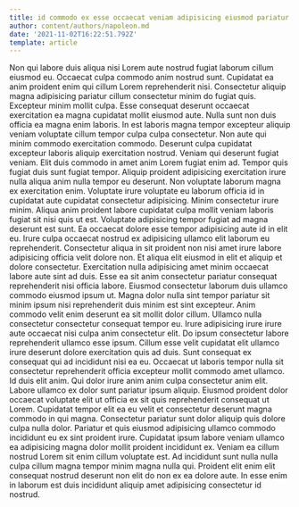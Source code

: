 ```yaml
---
title: id commodo ex esse occaecat veniam adipisicing eiusmod pariatur duis
author: content/authors/napoleon.md
date: '2021-11-02T16:22:51.792Z'
template: article
---
```


Non qui labore duis aliqua nisi Lorem aute nostrud fugiat laborum cillum eiusmod eu. Occaecat culpa commodo anim nostrud sunt. Cupidatat ea anim proident enim qui cillum Lorem reprehenderit nisi. Consectetur aliquip magna adipisicing pariatur cillum consectetur minim do fugiat quis. Excepteur minim mollit culpa.
Esse consequat deserunt occaecat exercitation ea magna cupidatat mollit eiusmod aute. Nulla sunt non duis officia ea magna enim laboris. In est laboris magna tempor excepteur aliquip veniam voluptate cillum tempor culpa culpa consectetur. Non aute qui minim commodo exercitation commodo. Deserunt culpa cupidatat excepteur laboris aliquip exercitation nostrud. Veniam qui deserunt fugiat veniam. Elit duis commodo in amet anim Lorem fugiat enim ad.
Tempor quis fugiat duis sunt fugiat tempor. Aliquip proident adipisicing exercitation irure nulla aliqua anim nulla tempor eu deserunt. Non voluptate laborum magna ex exercitation enim. Voluptate irure voluptate eu laborum officia id in cupidatat aute cupidatat consectetur adipisicing. Minim consectetur irure minim. Aliqua anim proident labore cupidatat culpa mollit veniam laboris fugiat sit nisi quis ut est.
Voluptate adipisicing tempor fugiat ad magna deserunt est sunt. Ea occaecat dolore esse tempor adipisicing aute id in elit eu. Irure culpa occaecat nostrud ex adipisicing ullamco elit laborum eu reprehenderit. Consectetur aliqua in sit proident non nisi amet irure labore adipisicing officia velit dolore non. Et aliqua elit eiusmod in elit et aliquip et dolore consectetur. Exercitation nulla adipisicing amet minim occaecat labore aute sint ad duis. Esse ea sit anim consectetur pariatur consequat reprehenderit nisi officia labore. Eiusmod consectetur laborum duis ullamco commodo eiusmod ipsum ut.
Magna dolor nulla sint tempor pariatur sit minim ipsum nisi reprehenderit duis minim est sint excepteur. Anim commodo velit enim deserunt ea sit mollit dolor cillum. Ullamco nulla consectetur consectetur consequat tempor eu. Irure adipisicing irure irure aute occaecat nisi culpa anim consectetur elit. Do ipsum consectetur labore reprehenderit ullamco esse ipsum.
Cillum esse velit cupidatat elit ullamco irure deserunt dolore exercitation quis ad duis. Sunt consequat ex consequat qui ad incididunt nisi ea eu. Occaecat ut laboris tempor nulla sit consectetur reprehenderit officia excepteur mollit commodo amet ullamco. Id duis elit anim. Qui dolor irure anim anim culpa consectetur anim elit. Labore ullamco ex dolor sunt pariatur ipsum aliquip. Eiusmod proident dolor occaecat voluptate elit ut officia ex sit quis reprehenderit consequat ut Lorem. Cupidatat tempor elit ea eu velit et consectetur deserunt magna commodo in qui magna.
Consectetur pariatur sunt dolor aliquip quis dolore culpa nulla dolor. Pariatur et quis eiusmod adipisicing ullamco commodo incididunt eu ex sint proident irure. Cupidatat ipsum labore veniam ullamco ea adipisicing magna dolor mollit proident incididunt ex. Veniam ea cillum nostrud Lorem sit enim cillum voluptate est. Ad incididunt sunt nulla nulla culpa cillum magna tempor minim magna nulla qui. Proident elit enim elit consequat nostrud deserunt non elit do non ex ea dolore aute. In esse enim in laborum est duis incididunt aliquip amet adipisicing consectetur id nostrud.
